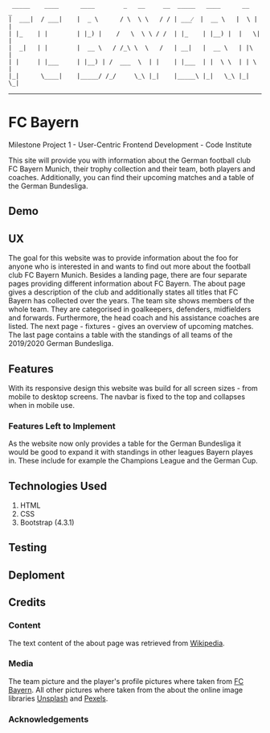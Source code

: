 
     _____    ____      ____        _   __     __  _____   ____      __   _
    |  ___|  / ___|    |  _ \      / \  \ \   / / | ___⁄  |  __ \   |  \ | |
    | |_    | |        | |_) |    /   \  \ \ / /  | |_    | |__) |  |   \| |
    |  _|   | |        |  __ \   / /_\ \  \   /   | __|   |  __ \   | |\   |
    | |     | |___     | |__) | /  ___  \  | |    | |___  | |  \ \  | | \  |
    |_|      \____|    |_____/ /_/     \_\ |_|    |_____\ |_|   \_\ |_|  \_|

 ----------------------------------------------------------------- 

# FC Bayern

Milestone Project 1 - User-Centric Frontend Development - Code Institute

This site will provide you with information about the German football club FC Bayern Munich, their trophy collection and their team, both players and coaches. Additionally, you can find their upcoming matches and a table of the German Bundesliga.

## Demo

## UX
The goal for this website was to provide information about the foo for anyone who is interested in and wants to find out more about the football club FC Bayern Munich. Besides a landing page, there are four separate pages providing different information about FC Bayern. The about page gives a description of the club and additionally states all titles that FC Bayern has collected over the years. The team site shows members of the whole team. They are categorised in goalkeepers, defenders, midfielders and forwards. Furthermore, the head coach and his assistance coaches are listed. The next page - fixtures - gives an overview of upcoming matches. The last page contains a table with the standings of all teams of the 2019/2020 German Bundesliga.

## Features
With its responsive design this website was build for all screen sizes - from mobile to desktop screens. The navbar is fixed to the top and collapses when in mobile use.

### Features Left to Implement
As the website now only provides a table for the German Bundesliga it would be good to expand it with standings in other leagues Bayern playes in. These include for example the Champions League and the German Cup.

## Technologies Used

1. HTML
2. CSS
3. Bootstrap (4.3.1)

## Testing

## Deploment

## Credits

### Content
The text content of the about page was retrieved from [Wikipedia](https://en.wikipedia.org/wiki/FC_Bayern_Munich).

### Media
The team picture and the player's profile pictures where taken from [FC Bayern](https://fcbayern.com/en/teams/first-team). All other pictures where taken from the about the online image libraries [Unsplash](https://unsplash.com) and [Pexels](https://www.pexels.com).

### Acknowledgements

